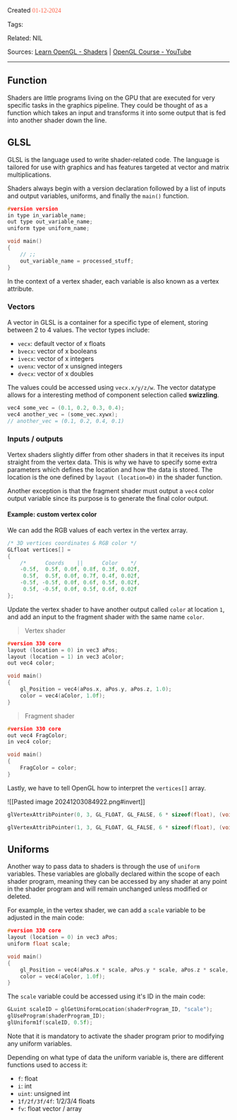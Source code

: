 	
Created <font style="color:tomato; font-family:Consolas;">01-12-2024</font>

Tags: 

Related: NIL

Sources: [Learn OpenGL - Shaders](https://learnopengl.com/Getting-started/Shaders) | [OpenGL Course - YouTube](https://www.youtube.com/watch?v=45MIykWJ-C4&t=1966s)

****

## Function

Shaders are little programs living on the GPU that are executed for very specific tasks in the graphics pipeline. They could be thought of as a function which takes an input and transforms it into some output that is fed into another shader down the line.

## GLSL

GLSL is the language used to write shader-related code. The language is tailored for use with graphics and has features targeted at vector and matrix multiplications.

Shaders always begin with a version declaration followed by a list of inputs and output variables, uniforms, and finally the `main()` function.

````cpp
#version version
in type in_variable_name;
out type out_variable_name;
uniform type uniform_name;

void main()
{
	// ;;
	out_variable_name = processed_stuff;
}
````

In the context of a vertex shader, each variable is also known as a vertex attribute.

### Vectors

A vector in GLSL is a container for a specific type of element, storing between 2 to 4 values. The vector types include:

- `vecx`: default vector of x floats
- `bvecx`: vector of x booleans
- `ivecx`: vector of x integers
- `uvenx`: vector of x unsigned integers
- `dvecx`: vector of x doubles

The values could be accessed using `vecx.x/y/z/w`. The vector datatype allows for a interesting method of component selection called **swizzling**.

````cpp
vec4 some_vec = (0.1, 0.2, 0.3, 0.4);
vec4 another_vec = (some_vec.xywx); 
// another_vec = (0.1, 0.2, 0.4, 0.1)
````

### Inputs / outputs

Vertex shaders slightly differ from other shaders in that it receives its input straight from the vertex data. This is why we have to specify some extra parameters which defines the location and how the data is stored. The location is the one defined by `layout (location=0)` in the shader function.

Another exception is that the fragment shader must output a `vec4` color output variable since its purpose is to generate the final color output.

#### Example: custom vertex color

We can add the RGB values of each vertex in the vertex array.

````cpp
/* 3D vertices coordinates & RGB color */
GLfloat vertices[] =
{
	/*      Coords    ||      Color    */
	-0.5f,  0.5f, 0.0f, 0.8f, 0.3f, 0.02f,
	 0.5f,  0.5f, 0.0f, 0.7f, 0.4f, 0.02f,
	-0.5f, -0.5f, 0.0f, 0.6f, 0.5f, 0.02f,
	 0.5f, -0.5f, 0.0f, 0.5f, 0.6f, 0.02f
};
````

Update the vertex shader to have another output called `color` at location `1`, and add an input to the fragment shader with the same name `color`.

>Vertex shader
````cpp
#version 330 core
layout (location = 0) in vec3 aPos;
layout (location = 1) in vec3 aColor;
out vec4 color;

void main()
{
    gl_Position = vec4(aPos.x, aPos.y, aPos.z, 1.0);
    color = vec4(aColor, 1.0f);
}
````

>Fragment shader
````cpp
#version 330 core 
out vec4 FragColor;
in vec4 color;

void main()
{
    FragColor = color;
}
````

Lastly, we have to tell OpenGL how to interpret the `vertices[]` array.

![[Pasted image 20241203084922.png#invert]]

````cpp
glVertexAttribPointer(0, 3, GL_FLOAT, GL_FALSE, 6 * sizeof(float), (void*)0);

glVertexAttribPointer(1, 3, GL_FLOAT, GL_FALSE, 6 * sizeof(float), (void*)(3 * sizeof(float)));
````


## Uniforms

Another way to pass data to shaders is through the use of `uniform` variables. These variables are globally declared within the scope of each shader program, meaning they can be accessed by any shader at any point in the shader program and will remain unchanged unless modified or deleted.

For example, in the vertex shader, we can add a `scale` variable to be adjusted in the main code:

````cpp
#version 330 core
layout (location = 0) in vec3 aPos;
uniform float scale;

void main()
{
    gl_Position = vec4(aPos.x * scale, aPos.y * scale, aPos.z * scale, 1.0);
    color = vec4(aColor, 1.0f);
}
````

The `scale` variable could be accessed using it's ID in the main code:

````cpp
GLuint scaleID = glGetUniformLocation(shaderProgram_ID, "scale");
glUseProgram(shaderProgram_ID);
glUniform1f(scaleID, 0.5f);
````

Note that it is mandatory to activate the shader program prior to modifying any uniform variables.

Depending on what type of data the uniform variable is, there are different functions used to access it:

- `f`: float
- `i`: int
- `uint`: unsigned int
- `1f/2f/3f/4f`: 1/2/3/4 floats
- `fv`: float vector / array